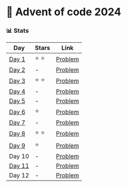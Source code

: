 # 🎄 Advent of code 2024

### 📊 Stats
| Day | Stars | Link |
| --- | ----- | ---- |
| [Day 1](https://github.com/Filipsys/advent-of-code-2024/tree/main/day-1) | ⭐️ ⭐️ | [Problem](https://adventofcode.com/2024/day/1) |
| [Day 2](https://github.com/Filipsys/advent-of-code-2024/tree/main/day-2) | - | [Problem](https://adventofcode.com/2024/day/2) |
| [Day 3](https://github.com/Filipsys/advent-of-code-2024/tree/main/day-3) | ⭐️ ⭐️ | [Problem](https://adventofcode.com/2024/day/3) |
| [Day 4](https://github.com/Filipsys/advent-of-code-2024/tree/main/day-4) | - | [Problem](https://adventofcode.com/2024/day/4) |
| [Day 5](https://github.com/Filipsys/advent-of-code-2024/tree/main/day-5) | - | [Problem](https://adventofcode.com/2024/day/5) |
| [Day 6](https://github.com/Filipsys/advent-of-code-2024/tree/main/day-6) | ⭐️ | [Problem](https://adventofcode.com/2024/day/6) |
| [Day 7](https://github.com/Filipsys/advent-of-code-2024/tree/main/day-7) | - | [Problem](https://adventofcode.com/2024/day/7) |
| [Day 8](https://github.com/Filipsys/advent-of-code-2024/tree/main/day-8) | ⭐️ ⭐️ | [Problem](https://adventofcode.com/2024/day/8) |
| [Day 9](https://github.com/Filipsys/advent-of-code-2024/tree/main/day-9) | ⭐️ | [Problem](https://adventofcode.com/2024/day/9) |
| Day 10 | - | [Problem](https://adventofcode.com/2024/day/10) |
| [Day 11](https://github.com/Filipsys/advent-of-code-2024/tree/main/day-11) | - | [Problem](https://adventofcode.com/2024/day/11) |
| Day 12 | - | [Problem](https://adventofcode.com/2024/day/12) |